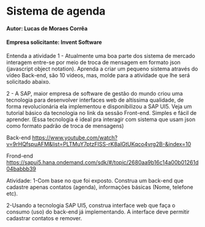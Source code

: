 # Sistema de agenda
#### Autor: Lucas de Moraes Corrêa
#### Empresa solicitante: Invent Software

Entenda a atividade
1 - Atualmente uma boa parte dos sistema de mercado interagem entre-se por meio de troca de mensagem em formato json (javascript object notation). Aprenda a criar um pequeno sistema através do vídeo Back-end, são 10 vídeos, mas, molde para a atividade que lhe será solicitado abaixo.

2 - A SAP, maior empresa de software de gestão do mundo criou uma tecnologia para desenvolver interfaces web de altíssima qualidade, de forma revolucionária ela implementou e disponibilizou a SAP UI5. Veja um tutorial básico da tecnologia no link da sessão Front-end. Simples e fácil de aprender. (Essa tecnologia é ideal pra interagir com sistema que usam json como formato padrão de troca de mensagens)
 
Back-end 
https://www.youtube.com/watch?v=9rHQfspuAFM&list=PLTMuY7ptzFISS-rK8alGtUKqco4vrg2B-&index=10


Frond-end
https://sapui5.hana.ondemand.com/sdk/#/topic/2680aa9b16c14a00b01261d04babbb39

Atividade:
1-Com base no que foi exposto. Construa um back-end que cadastre apenas contatos (agenda), informações básicas (Nome, telefone etc).

2-Usando a tecnologia SAP UI5, construa interface web que faça o consumo (uso) do back-end já implementando. A interface deve permitir cadastrar contatos e remover.

